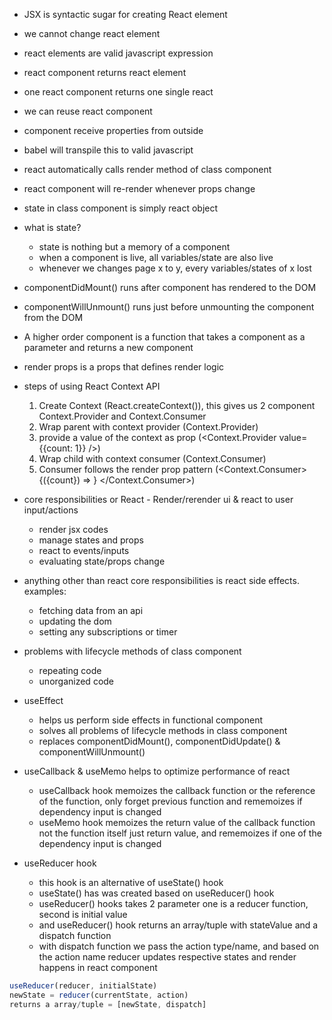 - JSX is syntactic sugar for creating React element
- we cannot change react element
- react elements are valid javascript expression
- react component returns react element
- one react component returns one single react
- we can reuse react component
- component receive properties from outside
- babel will transpile this to valid javascript
- react automatically calls render method of class component
- react component will re-render whenever props change
- state in class component is simply react object

- what is state?

  - state is nothing but a memory of a component
  - when a component is live, all variables/state are also live
  - whenever we changes page x to y, every variables/states of x lost

- componentDidMount() runs after component has rendered to the DOM
- componentWillUnmount() runs just before unmounting the component from the DOM
- A higher order component is a function that takes a component as a parameter and returns a new component
- render props is a props that defines render logic

- steps of using React Context API

  1. Create Context (React.createContext()), this gives us 2 component Context.Provider and Context.Consumer
  2. Wrap parent with context provider (Context.Provider)
  3. provide a value of the context as prop (<Context.Provider value={{count: 1}} />)
  4. Wrap child with context consumer (Context.Consumer)
  5. Consumer follows the render prop pattern (<Context.Consumer> {({count}) => <ClickCounter count={count} /> } </Context.Consumer>)

- core responsibilities or React - Render/rerender ui & react to user input/actions
  - render jsx codes
  - manage states and props
  - react to events/inputs
  - evaluating state/props change
- anything other than react core responsibilities is react side effects. examples:
  - fetching data from an api
  - updating the dom
  - setting any subscriptions or timer
- problems with lifecycle methods of class component
  - repeating code
  - unorganized code
- useEffect

  - helps us perform side effects in functional component
  - solves all problems of lifecycle methods in class component
  - replaces componentDidMount(), componentDidUpdate() & componentWillUnmount()

- useCallback & useMemo helps to optimize performance of react

  - useCallback hook memoizes the callback function or the reference of the function, only forget previous function and rememoizes if dependency input is changed
  - useMemo hook memoizes the return value of the callback function not the function itself just return value, and rememoizes if one of the dependency input is changed

- useReducer hook
  - this hook is an alternative of useState() hook
  - useState() has was created based on useReducer() hook
  - useReducer() hooks takes 2 parameter one is a reducer function, second is initial value
  - and useReducer() hook returns an array/tuple with stateValue and a dispatch function
  - with dispatch function we pass the action type/name, and based on the action name reducer updates respective states and render happens in react component

```javascript
useReducer(reducer, initialState)
newState = reducer(currentState, action)
returns a array/tuple = [newState, dispatch]
```
